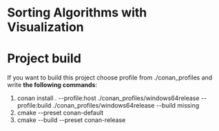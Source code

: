 # Sorting Algorithms with Visualization

# Project build
If you want to build this project choose profile from ./conan_profiles and write **the following commands**:
1. conan install . --profile:host ./conan_profiles/windows64release --profile:build ./conan_profiles/windows64release --build missing
2. cmake --preset conan-default
3. cmake --build --preset conan-release